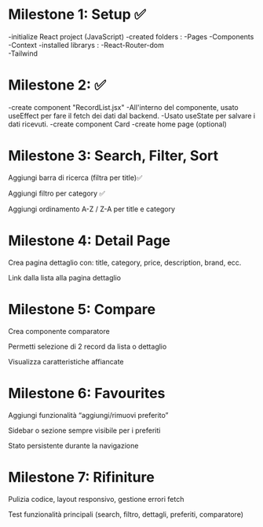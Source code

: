 # Milestone 1: Setup ✅
-initialize React project (JavaScript)
-created folders : 
        -Pages
        -Components
        -Context
-installed librarys  : 
        -React-Router-dom   
        -Tailwind 
# Milestone 2:  ✅
-create component "RecordList.jsx" 
        -All'interno del componente, usato useEffect per fare il fetch dei dati dal backend.
        -Usato useState per salvare i dati ricevuti.
-create component Card 
-create home page (optional)


# Milestone 3: Search, Filter, Sort
Aggiungi barra di ricerca (filtra per title)✅

Aggiungi filtro per category ✅

Aggiungi ordinamento A-Z / Z-A per title e category

 # Milestone 4: Detail Page
Crea pagina dettaglio con: title, category, price, description, brand, ecc.

Link dalla lista alla pagina dettaglio

# Milestone 5: Compare
Crea componente comparatore

Permetti selezione di 2 record da lista o dettaglio

Visualizza caratteristiche affiancate

# Milestone 6: Favourites
Aggiungi funzionalità “aggiungi/rimuovi preferito”

Sidebar o sezione sempre visibile per i preferiti

Stato persistente durante la navigazione

# Milestone 7: Rifiniture
Pulizia codice, layout responsivo, gestione errori fetch

Test funzionalità principali (search, filtro, dettagli, preferiti, comparatore)